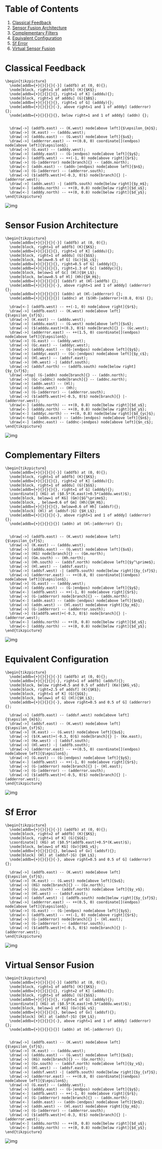 # Table of Contents

1.  [Classical Feedback](#org740fbc6)
2.  [Sensor Fusion Architecture](#org92d1fdc)
3.  [Complementary Filters](#org066291e)
4.  [Equivalent Configuration](#orgff94f1f)
5.  [Sf Error](#orgb399abc)
6.  [Virtual Sensor Fusion](#org8765192)



<a id="org740fbc6"></a>

# Classical Feedback

    \begin{tikzpicture}
      \node[addb={+}{}{}{}{-}] (addfb) at (0, 0){};
      \node[block, right=1 of addfb] (K){$K$};
      \node[addb={+}{}{}{}{}, right=1 of K] (adddu){};
      \node[block, right=1 of adddu] (G){$B$};
      \node[addb={+}{}{}{}{}, right=1 of G] (adddy){};
      \node[addb={+}{}{}{}{-}, above right=1 and 1 of adddy] (adderror) {};
      \node[addb={+}{}{}{}{}, below right=1 and 1 of adddy] (addn) {};


      \draw[->] (addfb.east) -- (K.west) node[above left]{$\epsilon_{m}$};
      \draw[->] (K.east) -- (adddu.west);
      \draw[->] (adddu.east) -- (G.west) node[above left]{$u$};
      \draw[->] (adderror.east) -- ++(0.8, 0) coordinate[](endpos) node[above left]{$\epsilon$};
      \draw[->] (G.east) -- (adddy.west);
      \draw[->] (adddy.east) -- (G-|endpos) node[above left]{$y$};
      \draw[<-] (addfb.west) -- ++(-1, 0) node[above right]{$r$};
      \draw[->] (G-|adderror) node[branch]{} -- (addn.north);
      \draw[<-] (addn.east) -- (addn-|endpos) node[above left]{$n$};
      \draw[->] (G-|adderror) -- (adderror.south);
      \draw[->] ($(addfb.west)+(-0.3, 0)$) node[branch]{} |- (adderror.west);
      \draw[->] (addn.west) -| (addfb.south) node[below right]{$y_m$};
      \draw[<-] (adddu.north) -- ++(0, 0.8) node[below right]{$d_u$};
      \draw[<-] (adddy.north) -- ++(0, 0.8) node[below right]{$d_y$};
    \end{tikzpicture}

![img](classical_feedback.svg)


<a id="org92d1fdc"></a>

# Sensor Fusion Architecture

    \begin{tikzpicture}
      \node[addb={+}{}{}{}{-}] (addfb) at (0, 0){};
      \node[block, right=1 of addfb] (K){$K$};
      \node[addb={+}{}{}{}{}, right=1 of K] (adddu){};
      \node[block, right=1 of adddu] (G){$G$};
      \node[block, below=0.5 of G] (Gc){$G_c$};
      \node[addb={+}{}{}{}{}, right=0.5 of G] (adddy){};
      \node[addb={+}{}{}{}{}, right=1.3 of Gc] (adddyc){};
      \node[block, below=1 of Gc] (Hl){$H_L$};
      \node[block, below=0.5 of Hl] (Hh){$H_H$};
      \node[addb={+}{}{}{}{}] (addsf) at (Hl-|addfb) {};
      \node[addb={+}{}{}{}{-}, above right=1 and 1 of adddy] (adderror) {};
      \node[addb={+}{}{}{}{}] (addn) at (Hl-|adderror) {};
      \node[addb={+}{}{}{}{}] (addnc) at ($(Hh-|adderror)+(0.8, 0)$) {};

      \draw[<-] (addfb.west) -- ++(-1, 0) node[above right]{$r$};
      \draw[->] (addfb.east) -- (K.west) node[above left]{$\epsilon_{sf}$};
      \draw[->] (K.east) -- (adddu.west);
      \draw[->] (adddu.east) -- (G.west) node[above left]{$u$};
      \draw[->] ($(adddu.east)+(0.3, 0)$) node[branch]{} |- (Gc.west);
      \draw[->] (adderror.east) -- ++(1.5, 0) coordinate[](endpos) node[above left]{$\epsilon$};
      \draw[->] (G.east) -- (adddy.west);
      \draw[->] (Gc.east) -- (adddyc.west);
      \draw[->] (adddy.east) -- (G-|endpos) node[above left]{$y$};
      \draw[->] (adddyc.east) -- (Gc-|endpos) node[above left]{$y_c$};
      \draw[->] (Hl.west) -- (addsf.east);
      \draw[->] (Hh.west) -| (addsf.south);
      \draw[->] (addsf.north) -- (addfb.south) node[below right]{$y_{sf}$};
      \draw[->top] (G-|addn) node[branch]{} -- (addn.north);
      \draw[->] (Gc-|addnc) node[branch]{} -- (addnc.north);
      \draw[->] (addn.west) -- (Hl);
      \draw[->] (addnc.west) -- (Hh);
      \draw[->] (G-|adderror) -- (adderror.south);
      \draw[->] ($(addfb.west)+(-0.5, 0)$) node[branch]{} |- (adderror.west);
      \draw[<-] (adddu.north) -- ++(0, 0.8) node[below right]{$d_u$};
      \draw[<-] (adddy.north) -- ++(0, 0.8) node[below right]{$d_y$};
      \draw[<-] (adddyc.north) -- ++(0, 0.8) node[below right]{$d_{yc}$};
      \draw[<-top] (addn.east) -- (addn-|endpos) node[above left]{$n$};
      \draw[<-] (addnc.east) -- (addnc-|endpos) node[above left]{$n_c$};
    \end{tikzpicture}

![img](sf_architecture.svg)


<a id="org066291e"></a>

# Complementary Filters

    \begin{tikzpicture}
      \node[addb={+}{}{}{}{-}] (addfb) at (0, 0){};
      \node[block, right=1 of addfb] (K){$K$};
      \node[addb={+}{}{}{}{}, right=2 of K] (adddu){};
      \node[block, right=1 of adddu] (G){$G$};
      \node[addb={+}{}{}{}{}, right=1 of G] (adddy){};
      \coordinate[] (KG) at ($0.5*(K.east)+0.5*(adddu.west)$);
      \node[block, below=1 of KG] (Gm){$G^\prime$};
      \node[block, , below=0.6 of Gm] (Hh){$H_H$};
      \node[addb={+}{}{}{}{}, below=0.6 of Hh] (addsf){};
      \node[block] (Hl) at (addsf-|G) {$H_L$};
      \node[addb={+}{}{}{}{-}, above right=1 and 1 of adddy] (adderror) {};
      \node[addb={+}{}{}{}{}] (addn) at (Hl-|adderror) {};


      \draw[->] (addfb.east) -- (K.west) node[above left]{$\epsilon_{sf}$};
      \draw[->] (K.east) -- (adddu.west);
      \draw[->] (adddu.east) -- (G.west) node[above left]{$u$};
      \draw[->] (KG) node[branch]{} -- (Gm.north);
      \draw[->] (Gm.south) -- (Hh.north);
      \draw[->] (Hh.south) -- (addsf.north) node[above left]{$y^\prime$};
      \draw[->] (Hl.west) -- (addsf.east);
      \draw[->] (addsf.west) -| (addfb.south) node[below right]{$y_{sf}$};
      \draw[->] (adderror.east) -- ++(0.8, 0) coordinate[](endpos) node[above left]{$\epsilon$};
      \draw[->] (G.east) -- (adddy.west);
      \draw[->] (adddy.east) -- (G-|endpos) node[above left]{$y$};
      \draw[<-] (addfb.west) -- ++(-1, 0) node[above right]{$r$};
      \draw[->] (G-|adderror) node[branch]{} -- (addn.north);
      \draw[<-] (addn.east) -- (addn-|endpos) node[above left]{$n$};
      \draw[->] (addn.west) -- (Hl.east) node[above right]{$y_m$};
      \draw[->] (G-|adderror) -- (adderror.south);
      \draw[->] ($(addfb.west)+(-0.3, 0)$) node[branch]{} |- (adderror.west);
      \draw[<-] (adddu.north) -- ++(0, 0.8) node[below right]{$d_u$};
      \draw[<-] (adddy.north) -- ++(0, 0.8) node[below right]{$d_y$};
    \end{tikzpicture}

![img](sf_complementary_filters.svg)


<a id="orgff94f1f"></a>

# Equivalent Configuration

    \begin{tikzpicture}
      \node[addb={+}{}{}{}{-}] (addfb) at (0, 0){};
      \node[addb={+}{}{}{}{-}, right=1 of addfb] (addsf){};
      \node[block, below right=0.5 and 0.5 of addsf] (Ke){$KG_v$};
      \node[block, right=2.5 of addsf] (K){$K$};
      \node[block, right=1 of K] (G){$G$};
      \node[block, below=1 of G] (Hl){$H_L$};
      \node[addb={+}{}{}{}{-}, above right=0.5 and 0.5 of G] (adderror) {};

      \draw[->] (addfb.east) -- (addsf.west) node[above left]{$\epsilon_{m}$};
      \draw[->] (addsf.east) -- (K.west) node[above left]{$\epsilon_{sf}$};
      \draw[->] (K.east) -- (G.west) node[above left]{$u$};
      \draw[->] ($(K.west)+(-0.3, 0)$) node[branch]{} |- (Ke.east);
      \draw[->] (Ke.west) -| (addsf.south);
      \draw[->] (Hl.west) -| (addfb.south);
      \draw[->] (adderror.east) -- ++(0.5, 0) coordinate[](endpos) node[above left]{$\epsilon$};
      \draw[->] (G.east) -- (G-|endpos) node[above left]{$y$};
      \draw[<-] (addfb.west) -- ++(-1, 0) node[above right]{$r$};
      \draw[->] (G-|adderror) node[branch]{} |- (Hl.east);
      \draw[->] (G-|adderror) -- (adderror.south);
      \draw[->] ($(addfb.west)+(-0.5, 0)$) node[branch]{} |- (adderror.west);
    \end{tikzpicture}

![img](sf_eq_conf.svg)


<a id="orgb399abc"></a>

# Sf Error

    \begin{tikzpicture}
      \node[addb={+}{}{}{}{-}] (addfb) at (0, 0){};
      \node[block, right=2 of addfb] (K){$K$};
      \node[block, right=1 of K] (G){$G$};
      \coordinate[] (KG) at ($0.5*(addfb.east)+0.5*(K.west)$);
      \node[block, below=1 of KG] (Gv){$KG_v$};
      \node[addb={+}{}{}{}{}, below=1 of Gv] (addsf){};
      \node[block] (Hl) at (addsf-|G) {$H_L$};
      \node[addb={+}{}{}{}{-}, above right=0.5 and 0.5 of G] (adderror) {};

      \draw[->] (addfb.east) -- (K.west) node[above left]{$\epsilon_{sf}$};
      \draw[->] (K.east) -- (G.west) node[above left]{$u$};
      \draw[->] (KG) node[branch]{} -- (Gv.north);
      \draw[->] (Gv.south) -- (addsf.north) node[above left]{$y_v$};
      \draw[->] (Hl.west) -- (addsf.east);
      \draw[->] (addsf.west) -| (addfb.south) node[below right]{$y_{sf}$};
      \draw[->] (adderror.east) -- ++(0.5, 0) coordinate[](endpos) node[above left]{$\epsilon$};
      \draw[->] (G.east) -- (G-|endpos) node[above left]{$y$};
      \draw[<-] (addfb.west) -- ++(-1, 0) node[above right]{$r$};
      \draw[->] (G-|adderror) node[branch]{} |- (Hl.east);
      \draw[->] (G-|adderror) -- (adderror.south);
      \draw[->] ($(addfb.west)+(-0.5, 0)$) node[branch]{} |- (adderror.west);
    \end{tikzpicture}

![img](sf_error.svg)


<a id="org8765192"></a>

# Virtual Sensor Fusion

    \begin{tikzpicture}
      \node[addb={+}{}{}{}{-}] (addfb) at (0, 0){};
      \node[block, right=1 of addfb] (K){$K$};
      \node[addb={+}{}{}{}{}, right=2 of K] (adddu){};
      \node[block, right=1 of adddu] (G){$G$};
      \node[addb={+}{}{}{}{}, right=1 of G] (adddy){};
      \coordinate[] (KG) at ($0.5*(K.east)+0.5*(adddu.west)$);
      \node[block, below=1 of KG] (Gv){$G_v$};
      \node[addb={+}{}{}{}{}, below=1 of Gv] (addsf){};
      \node[block] (Hl) at (addsf-|G) {$H_L$};
      \node[addb={+}{}{}{}{-}, above right=1 and 1 of adddy] (adderror) {};
      \node[addb={+}{}{}{}{}] (addn) at (Hl-|adderror) {};


      \draw[->] (addfb.east) -- (K.west) node[above left]{$\epsilon_{sf}$};
      \draw[->] (K.east) -- (adddu.west);
      \draw[->] (adddu.east) -- (G.west) node[above left]{$u$};
      \draw[->] (KG) node[branch]{} -- (Gv.north);
      \draw[->] (Gv.south) -- (addsf.north) node[above left]{$y_v$};
      \draw[->] (Hl.west) -- (addsf.east);
      \draw[->] (addsf.west) -| (addfb.south) node[below right]{$y_{sf}$};
      \draw[->] (adderror.east) -- ++(0.8, 0) coordinate[](endpos) node[above left]{$\epsilon$};
      \draw[->] (G.east) -- (adddy.west);
      \draw[->] (adddy.east) -- (G-|endpos) node[above left]{$y$};
      \draw[<-] (addfb.west) -- ++(-1, 0) node[above right]{$r$};
      \draw[->] (G-|adderror) node[branch]{} -- (addn.north);
      \draw[<-] (addn.east) -- (addn-|endpos) node[above left]{$n$};
      \draw[->] (addn.west) -- (Hl.east) node[above right]{$y_m$};
      \draw[->] (G-|adderror) -- (adderror.south);
      \draw[->] ($(addfb.west)+(-0.3, 0)$) node[branch]{} |- (adderror.west);
      \draw[<-] (adddu.north) -- ++(0, 0.8) node[below right]{$d_u$};
      \draw[<-] (adddy.north) -- ++(0, 0.8) node[below right]{$d_y$};
    \end{tikzpicture}

![img](sf_virtual.svg)
